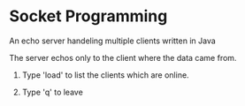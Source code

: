 # Socket Programming
An echo server handeling multiple clients written in Java

The server echos only to the client where the data came from.

1. Type 'load' to list the clients which are online.

2. Type 'q' to leave
